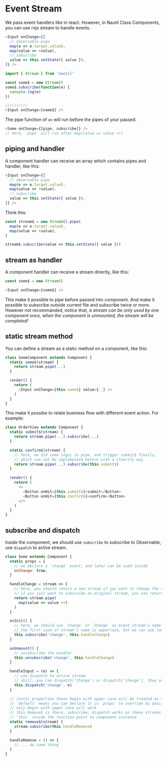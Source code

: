 # Event Stream

We pass event handlers like in react.
However, in Nautil Class Components, you can use rxjs stream to handle events.

```js
<Input onChange={[
  // observable pipe
  map(e => e.target.value),
  map(value => +value),
  // subscribe
  value => this.setState({ value }),
]} />
```

```js
import { Stream } from 'nautil'

const some$ = new Stream()
some$.subscribe(function(e) {
  console.log(e)
})

//////////
<Input onChange={some$} />
```

The pipe function of `on` will run before the pipes of your passed.

```js
<Some onChange={[pipe, subscribe]} />
// here, `pipe` will run after map(value => value ++)
```

## piping and handler

A component handler can receive an array which contains pipes and handler, like this:

```js
<Input onChange={[
  // observable pipe
  map(e => e.target.value),
  map(value => +value),
  // subscribe
  value => this.setState({ value }),
]} />
```

Think this:

```js
const stream$ = new Stream().pipe(
  map(e => e.target.value),
  map(value => +value),
)

stream$.subscribe(value => this.setState({ value }))
```

## stream as handler

A component handler can receive a stream directly, like this:

```js
const some$ = new Stream()

<Input onChange={some$} />
```

This make it possible to pipe before passed into component. And make it possible to subscribe outside current file and subscribe twice or more. However not recommanded, *notice that, a stream can be only used by one component once, when the component is unmounted, the stream will be completed!*

## static stream method

You can define a stream as a static method on a component, like this:

```js
class SomeComponent extends Component {
  static some$(stream) {
    return stream.pipe(...)
  }

  render() {
    return (
      <Input onChange={this.semo$} value={..} />
    )
  }
}
```

This make it possibe to relate business flow with different event action. For example:

```js
class OrderView extends Component {
  static submit$(stream) {
    return stream.pipe(...).subscribe(...)
  }

  static confirm$(stream) {
    // here, we did some logic in pipe, and trigger submit$ finally,
    // which can not be implemented before with a clearify way
    return stream.pipe(...).subscribe(this.submit$)
  }

  render() {
    return (
      <>
        <Button onHit={this.submit$}>submit</Button>
        <Button onHit={this.confirm$}>confirm</Button>
      </>
    )
  }
}
```

## subscribe and dispatch

Inside the component, we should use `subscribe` to subscribe to Observable, use `dispatch` to active stream.

```js
class Some extends Component {
  static props = {
    // we declare a `change` event, and later can be used inside
    onChange: true,
  }

  handleChange = stream => {
    // here, you should return a new stream if you want to change the stream
    // if you just want to subscribe on original stream, you can return nothing
    return stream.pipe(
      map(value => value ++)
    )
  }

  onInit() {
    // here, we should use `change` or `Change` as event stream's name
    // the first case of stream's name is uppercase, but we can use lowercase for it to write more comfortable
    this.subscribe('change', this.handleChange)
  }

  onUnmount() {
    // unsubscribe the handler
    this.unsubscribe('change', this.handleChange)
  }

  handleInput = (e) => {
    // use dispatch to active stream
    // skill: you can dispatch('Change') or dispatch('change'), they are the same
    this.dispatch('change', e)
  }

  // static properties those begin with upper case will be treated as default streams
  // `default` means you can declare it in `props` to override by passing from outside
  // only begin with upper case will work
  // this.Remove$ is there, subscribe, dispatch works on these streams
  // `this` inside the function point to component instance
  static remove$(stream) {
    stream.subscribe(this.handleRemove)
  }

  handleRemove = () => {
    // ... do some thing
  }
}
```

